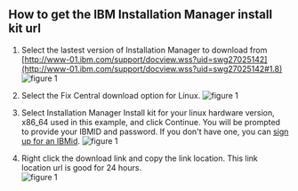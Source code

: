 ## How to get the IBM Installation Manager install kit url

1. Select the lastest version of Installation Manager to download from [http://www-01.ibm.com/support/docview.wss?uid=swg27025142](http://www-01.ibm.com/support/docview.wss?uid=swg27025142#1.8)
![figure 1](images/fig1.jpg)

2. Select the Fix Central download option for Linux.
![figure 1](images/fig2.jpg)

3. Select Installation Manager Install kit for your linux hardware version, x86_64 used in this example, and click Continue. You will be prompted to provide your IBMID and password. If you don't have one, you can [sign up for an IBMid](http://www.ibm.com/account/us-en/signup/register.html).
![figure 1](images/fig3.jpg)

4. Right click the download link and copy the link location. This link location url is good for 24 hours.  
![figure 1](images/fig4.jpg)


